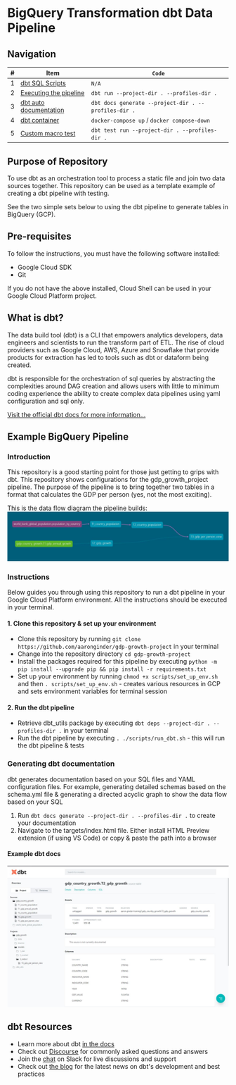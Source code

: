 # **BigQuery Transformation dbt Data Pipeline**

## **Navigation**

\# | Item| `Code`|
--- | --- | ---|
 1| [dbt SQL Scripts](https://github.com/aaronginder/gdp-growth-project/tree/master/models)| `N/A`
 2| [Executing the pipeline](https://github.com/aaronginder/gdp-growth-project/tree/master/scripts)| `dbt run --project-dir . --profiles-dir .`
 3| [dbt auto documentation](https://github.com/aaronginder/gdp-growth-project)| `dbt docs generate --project-dir . --profiles-dir .`
 4| [dbt container](https://github.com/aaronginder/gdp-growth-project/tree/master/containerisation)| `docker-compose up` / `docker compose-down`
 5| [Custom macro test](https://github.com/aaronginder/gdp-growth-project/tree/master/macros)| `dbt test run --project-dir . --profiles-dir .`

## **Purpose of Repository**
To use dbt as an orchestration tool to process a static file and join two data sources together. This repository can be used as a template example of creating a dbt pipeline with testing.

See the two simple sets below to using the dbt pipeline to generate tables in BigQuery (GCP).

## **Pre-requisites**
To follow the instructions, you must have the following software installed:
* Google Cloud SDK
* Git

If you do not have the above installed, Cloud Shell can be used in your Google Cloud Platform project.

## **What is dbt?**
The data build tool (dbt) is a CLI that empowers analytics developers, data engineers and scientists to run the transform part of ETL. The rise of cloud providers such as Google Cloud, AWS, Azure and Snowflake that provide products for extraction has led to tools such as dbt or dataform being created.

dbt is responsible for the orchestration of sql queries by abstracting the complexities around DAG creation and allows users with little to minimum coding experience the ability to create complex data pipelines using yaml configuration and sql only.

[Visit the official dbt docs for more information...](https://docs.getdbt.com/docs/introduction)

## **Example BigQuery Pipeline**
### Introduction
This repository is a good starting point for those just getting to grips with dbt. This repository shows configurations for the gdp_growth_project pipeline. The purpose of the pipeline is to bring together two tables in a format that calculates the GDP per person (yes, not the most exciting).

This is the data flow diagram the pipeline builds:
![dbt DAG](./assets/dbt-dag.JPG)

### **Instructions**
Below guides you through using this repository to run a dbt pipeline in your Google Cloud Platform environment. All the instructions should be executed in your terminal.

#### **1. Clone this repository & set up your environment**
* Clone this repository by running `git clone https://github.com/aaronginder/gdp-growth-project` in your terminal
* Change into the repository directory `cd gdp-growth-project`
* Install the packages required for this pipeline by executing `python -m pip install --upgrade pip && pip install -r requirements.txt`
* Set up your environment by running `chmod +x scripts/set_up_env.sh` and then `. scripts/set_up_env.sh` - creates various resources in GCP and sets environment variables for terminal session

#### **2. Run the dbt pipeline**
* Retrieve dbt_utils package by executing `dbt deps --project-dir . --profiles-dir .` in your terminal
* Run the dbt pipeline by executing `. ./scripts/run_dbt.sh` - this will run the dbt pipeline & tests

### **Generating dbt documentation**
dbt generates documentation based on your SQL files and YAML configuration files. For example, generating detailed schemas based on the schema.yml file & generating a directed acyclic graph to show the data flow based on your SQL 

1. Run `dbt docs generate --project-dir . --profiles-dir .` to create your documentation
2. Navigate to the targets/index.html file. Either install HTML Preview extension (if using VS Code) or copy & paste the path into a browser
#### **Example dbt docs**
![Example dbt documentation](./assets/dbt-docs.JPG)
## **dbt Resources**
- Learn more about dbt [in the docs](https://docs.getdbt.com/docs/introduction)
- Check out [Discourse](https://discourse.getdbt.com/) for commonly asked questions and answers
- Join the [chat](http://slack.getdbt.com/) on Slack for live discussions and support
- Check out [the blog](https://blog.getdbt.com/) for the latest news on dbt's development and best practices

